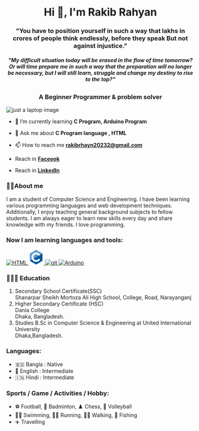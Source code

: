 <h1 align="center">Hi 👋, I'm Rakib Rahyan</h1>
<h3 align="center">"You have to position yourself in such a way that lakhs in crores of people think endlessly, before they speak But not against injustice."</h3>
<h5 align="center"> "My difficult situation today will be erased in the flow of time tomorrow? Or will time prepare me in such a way that the preparation will no longer be necessary, but I will still learn, struggle and change my destiny to rise to the top?"</h5>
<h2></h2>
<h3 align="center">A Beginner Programmer & problem solver</h3>

<p align="left"> <img src="https://thumbor.forbes.com/thumbor/fit-in/1290x/https://www.forbes.com/advisor/wp-content/uploads/2023/07/computer-coding.jpg" alt="just a laptop image" /> </p>


- 🌱 I’m currently learning **C Program, Arduino Program**

- 💬 Ask me about **C Program language , HTML**

- 📫 How to reach me **rakibrhayn20232@gmail.com**</br>
- Reach in <a href="https://www.facebook.com/profile.php?id=61556517414774">**Faceook**</b><a>
- Reach in <a href="https://www.linkedin.com/feed/?trk=guest_homepage-basic_google-one-tap-submit">**LinkedIn**</b><a>

<h3>
    🙋‍♂️About me
</h3>
<p>
    I am a student of Computer Science and Engineering. I have been learning various programming languages and web development techniques. Additionally, I enjoy teaching general background subjects to fellow students. I am always eager to learn new skills every day and share knowledge with my friends. I love programming. 
</p>
<h3 align="left">
    Now I am learning languages and tools:
</h3>
<p align="left"> 
    <a href="https://developer.mozilla.org/en-US/docs/Web/HTML" target="_blank" rel="noreferrer">
        <img src="https://encrypted-tbn0.gstatic.com/images?q=tbn:ANd9GcRsubI1xnS2EsbFC7IKOtHXy3o2yp5zNGHX8-mLk-0nVw&s" alt="HTML" width="40" height="40"/>
    </a>
    <a href="https://www.cprogramming.com/" target="_blank" rel="noreferrer"> 
        <img src="https://raw.githubusercontent.com/devicons/devicon/master/icons/c/c-original.svg" alt="c" width="40" height="40"/> 
    </a> 
    <a href="https://git-scm.com/" target="_blank" rel="noreferrer"> 
        <img src="https://www.vectorlogo.zone/logos/git-scm/git-scm-icon.svg" alt="git" width="40" height="40"/> 
    </a> 
    <a href="https://docs.arduino.cc/learn/" target="_blank" rel="noreferrer"> 
        <img src="https://upload.wikimedia.org/wikipedia/commons/8/87/Arduino_Logo.svg" alt="Arduino" width="40" height="40"/> 
    </a> 
</p>
<div>
    <h3>
        👨🏻‍🎓   Education
    </h3>
    <nav>
        <ol>
            <li>
                Secondary School Certificate(SSC)<br>
                Shanarpar Sheikh Mortoza Ali High School, College, Road, Narayanganj
            </li>
            <li>
                Higher Secondary Certificate (HSC) <br>
                Dania College <br>
                Dhaka, Bangladesh.
            </li>
            <li>
                Studies B.Sc in Computer Science & Engineering at United International University 
                </br>
                Dhaka,Bangladesh.
            </li>
        </ol>
    </nav>
</div>
<div>
<h3>
    Languages:
</h3>
    <nav>
        <ul>
            <li>🇧🇩 Bangla : Native</li>
            <li>🏴󠁧󠁢󠁥󠁮󠁧󠁿 English : Intermediate</li>
            <li>🇮🇳 Hindi : Intermediate</li>
        </ul>
    </nav>
</div>
<div>
<h3>
    Sports / Game / Activities / Hobby:
</h3>
    <nav>
        <ul>
            <li>⚽ Football, 🏸 Badminton, ♟️ Chess, 🏐 Volleyball</li>
            <li>🏊‍♂️ Swimming, 🏃‍♂️ Running, 🚶‍♂️ Walking, 🎣 Fishing</li>
            <li>✈️ Travelling
            </li>
        </ul>
    </nav>
</div>

